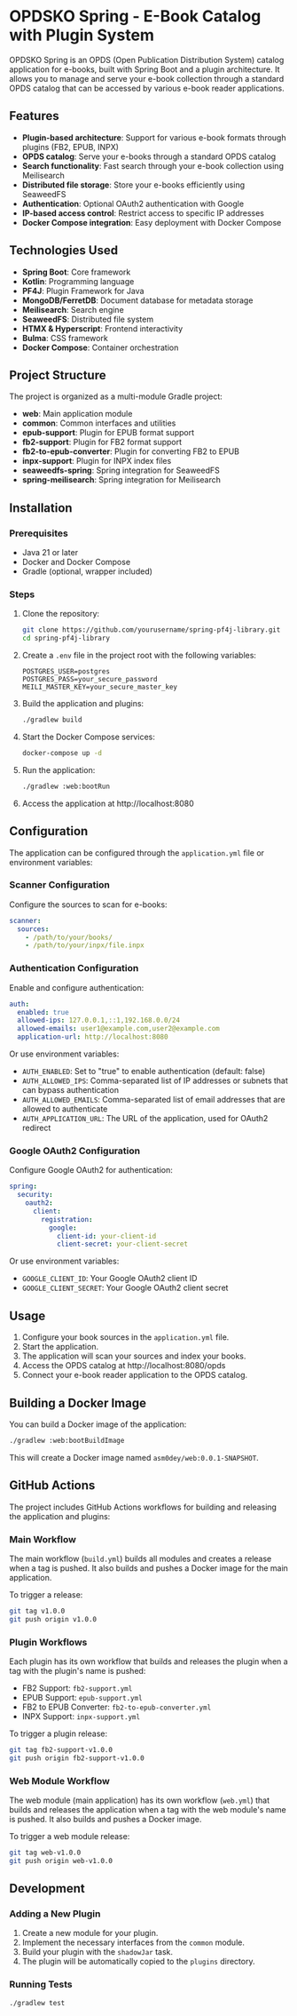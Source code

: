 # OPDSKO Spring - E-Book Catalog with Plugin System

OPDSKO Spring is an OPDS (Open Publication Distribution System) catalog application for e-books, built with Spring Boot and a plugin architecture. It allows you to manage and serve your e-book collection through a standard OPDS catalog that can be accessed by various e-book reader applications.

## Features

- **Plugin-based architecture**: Support for various e-book formats through plugins (FB2, EPUB, INPX)
- **OPDS catalog**: Serve your e-books through a standard OPDS catalog
- **Search functionality**: Fast search through your e-book collection using Meilisearch
- **Distributed file storage**: Store your e-books efficiently using SeaweedFS
- **Authentication**: Optional OAuth2 authentication with Google
- **IP-based access control**: Restrict access to specific IP addresses
- **Docker Compose integration**: Easy deployment with Docker Compose

## Technologies Used

- **Spring Boot**: Core framework
- **Kotlin**: Programming language
- **PF4J**: Plugin Framework for Java
- **MongoDB/FerretDB**: Document database for metadata storage
- **Meilisearch**: Search engine
- **SeaweedFS**: Distributed file system
- **HTMX & Hyperscript**: Frontend interactivity
- **Bulma**: CSS framework
- **Docker Compose**: Container orchestration

## Project Structure

The project is organized as a multi-module Gradle project:

- **web**: Main application module
- **common**: Common interfaces and utilities
- **epub-support**: Plugin for EPUB format support
- **fb2-support**: Plugin for FB2 format support
- **fb2-to-epub-converter**: Plugin for converting FB2 to EPUB
- **inpx-support**: Plugin for INPX index files
- **seaweedfs-spring**: Spring integration for SeaweedFS
- **spring-meilisearch**: Spring integration for Meilisearch

## Installation

### Prerequisites

- Java 21 or later
- Docker and Docker Compose
- Gradle (optional, wrapper included)

### Steps

1. Clone the repository:
   ```bash
   git clone https://github.com/yourusername/spring-pf4j-library.git
   cd spring-pf4j-library
   ```

2. Create a `.env` file in the project root with the following variables:
   ```
   POSTGRES_USER=postgres
   POSTGRES_PASS=your_secure_password
   MEILI_MASTER_KEY=your_secure_master_key
   ```

3. Build the application and plugins:
   ```bash
   ./gradlew build
   ```

4. Start the Docker Compose services:
   ```bash
   docker-compose up -d
   ```

5. Run the application:
   ```bash
   ./gradlew :web:bootRun
   ```

6. Access the application at http://localhost:8080

## Configuration

The application can be configured through the `application.yml` file or environment variables:

### Scanner Configuration

Configure the sources to scan for e-books:

```yaml
scanner:
  sources:
    - /path/to/your/books/
    - /path/to/your/inpx/file.inpx
```

### Authentication Configuration

Enable and configure authentication:

```yaml
auth:
  enabled: true
  allowed-ips: 127.0.0.1,::1,192.168.0.0/24
  allowed-emails: user1@example.com,user2@example.com
  application-url: http://localhost:8080
```

Or use environment variables:

- `AUTH_ENABLED`: Set to "true" to enable authentication (default: false)
- `AUTH_ALLOWED_IPS`: Comma-separated list of IP addresses or subnets that can bypass authentication
- `AUTH_ALLOWED_EMAILS`: Comma-separated list of email addresses that are allowed to authenticate
- `AUTH_APPLICATION_URL`: The URL of the application, used for OAuth2 redirect

### Google OAuth2 Configuration

Configure Google OAuth2 for authentication:

```yaml
spring:
  security:
    oauth2:
      client:
        registration:
          google:
            client-id: your-client-id
            client-secret: your-client-secret
```

Or use environment variables:

- `GOOGLE_CLIENT_ID`: Your Google OAuth2 client ID
- `GOOGLE_CLIENT_SECRET`: Your Google OAuth2 client secret

## Usage

1. Configure your book sources in the `application.yml` file.
2. Start the application.
3. The application will scan your sources and index your books.
4. Access the OPDS catalog at http://localhost:8080/opds
5. Connect your e-book reader application to the OPDS catalog.

## Building a Docker Image

You can build a Docker image of the application:

```bash
./gradlew :web:bootBuildImage
```

This will create a Docker image named `asm0dey/web:0.0.1-SNAPSHOT`.

## GitHub Actions

The project includes GitHub Actions workflows for building and releasing the application and plugins:

### Main Workflow

The main workflow (`build.yml`) builds all modules and creates a release when a tag is pushed. It also builds and pushes a Docker image for the main application.

To trigger a release:
```bash
git tag v1.0.0
git push origin v1.0.0
```

### Plugin Workflows

Each plugin has its own workflow that builds and releases the plugin when a tag with the plugin's name is pushed:

- FB2 Support: `fb2-support.yml`
- EPUB Support: `epub-support.yml`
- FB2 to EPUB Converter: `fb2-to-epub-converter.yml`
- INPX Support: `inpx-support.yml`

To trigger a plugin release:
```bash
git tag fb2-support-v1.0.0
git push origin fb2-support-v1.0.0
```

### Web Module Workflow

The web module (main application) has its own workflow (`web.yml`) that builds and releases the application when a tag with the web module's name is pushed. It also builds and pushes a Docker image.

To trigger a web module release:
```bash
git tag web-v1.0.0
git push origin web-v1.0.0
```

## Development

### Adding a New Plugin

1. Create a new module for your plugin.
2. Implement the necessary interfaces from the `common` module.
3. Build your plugin with the `shadowJar` task.
4. The plugin will be automatically copied to the `plugins` directory.

### Running Tests

```bash
./gradlew test
```
